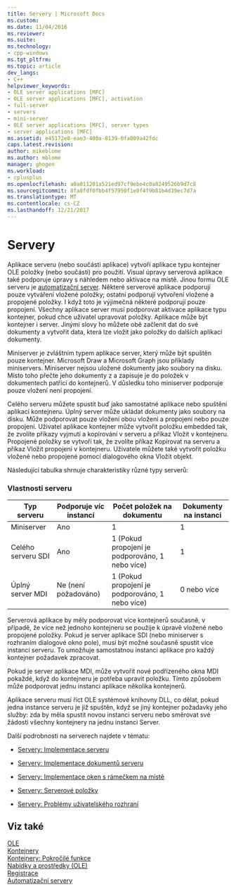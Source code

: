 ```yaml
---
title: Servery | Microsoft Docs
ms.custom: 
ms.date: 11/04/2016
ms.reviewer: 
ms.suite: 
ms.technology:
- cpp-windows
ms.tgt_pltfrm: 
ms.topic: article
dev_langs:
- C++
helpviewer_keywords:
- OLE server applications [MFC]
- OLE server applications [MFC], activation
- full-server
- servers
- mini-server
- OLE server applications [MFC], server types
- server applications [MFC]
ms.assetid: e45172e8-eae3-400a-8139-0fa009a42fdc
caps.latest.revision: 
author: mikeblome
ms.author: mblome
manager: ghogen
ms.workload:
- cplusplus
ms.openlocfilehash: a0a011201a521ed97cf9ebe4c0a8249526b9d7c8
ms.sourcegitcommit: 8fa8fdf0fbb4f57950f1e8f4f9b81b4d39ec7d7a
ms.translationtype: MT
ms.contentlocale: cs-CZ
ms.lasthandoff: 12/21/2017
---
```

# <a name="servers"></a>Servery
Aplikace serveru (nebo součásti aplikace) vytvoří aplikace typu kontejner OLE položky (nebo součásti) pro použití. Visual úpravy serverová aplikace také podporuje úpravy s náhledem nebo aktivace na místě. Jinou formu OLE serveru je [automatizační server](../mfc/automation-servers.md). Některé serverové aplikace podporují pouze vytváření vložené položky; ostatní podporují vytvoření vložené a propojené položky. I když toto je výjimečná některé podporují pouze propojení. Všechny aplikace server musí podporovat aktivace aplikace typu kontejner, pokud chce uživatel upravovat položky. Aplikace může být kontejner i server. Jinými slovy ho můžete obě začlenit dat do své dokumenty a vytvořit data, která lze vložit jako položky do dalších aplikací dokumenty.  
  
 Miniserver je zvláštním typem aplikace server, který může být spuštěn pouze kontejner. Microsoft Draw a Microsoft Graph jsou příklady miniservers. Miniserver nejsou uložené dokumenty jako soubory na disku. Místo toho přečte jeho dokumenty z a zapisuje je do položek v dokumentech patřící do kontejnerů. V důsledku toho miniserver podporuje pouze vložení není propojení.  
  
 Celého serveru můžete spustit buď jako samostatné aplikace nebo spuštění aplikací kontejneru. Úplný server může ukládat dokumenty jako soubory na disku. Může podporovat pouze vložení obou vložení a propojení nebo pouze propojení. Uživatel aplikace kontejner může vytvořit položku embedded tak, že zvolíte příkazy vyjmutí a kopírování v serveru a příkaz Vložit v kontejneru. Propojené položky se vytvoří tak, že zvolíte příkaz Kopírovat na serveru a příkaz Vložit propojení v kontejneru. Uživatele můžete také vytvořit položku vložené nebo propojené pomocí dialogového okna Vložit objekt.  
  
 Následující tabulka shrnuje charakteristiky různé typy serverů:  
  
### <a name="server-characteristics"></a>Vlastnosti serveru  
  
|Typ serveru|Podporuje víc instancí|Počet položek na dokumentu|Dokumenty na instanci|  
|--------------------|---------------------------------|------------------------|----------------------------|  
|Miniserver|Ano|1|1|  
|Celého serveru SDI|Ano|1 (Pokud propojení je podporováno, 1 nebo více)|1|  
|Úplný server MDI|Ne (není požadováno)|1 (Pokud propojení je podporováno, 1 nebo více)|0 nebo více|  
  
 Serverová aplikace by měly podporovat více kontejnerů současně, v případě, že více než jednoho kontejneru se použije k úpravě vložené nebo propojené položky. Pokud je server aplikace SDI (nebo miniserver s rozhraním dialogové okno pole), musí být možné současně spustit více instancí serveru. To umožňuje samostatnou instanci aplikace pro každý kontejner požadavek zpracovat.  
  
 Pokud je server aplikace MDI, může vytvořit nové podřízeného okna MDI pokaždé, když do kontejneru je potřeba upravit položku. Tímto způsobem může podporovat jednu instanci aplikace několika kontejnerů.  
  
 Aplikace serveru musí říct OLE systémové knihovny DLL, co dělat, pokud jedna instance serveru je již spuštěn, když se jiný kontejner požadavky jeho služby: zda by měla spustit novou instanci serveru nebo směrovat své žádosti všechny kontejnery na jednu instanci Server.  
  
 Další podrobnosti na serverech najdete v tématu:  
  
-   [Servery: Implementace serveru](../mfc/servers-implementing-a-server.md)  
  
-   [Servery: Implementace dokumentů serveru](../mfc/servers-implementing-server-documents.md)  
  
-   [Servery: Implementace oken s rámečkem na místě](../mfc/servers-implementing-in-place-frame-windows.md)  
  
-   [Servery: Serverové položky](../mfc/servers-server-items.md)  
  
-   [Servery: Problémy uživatelského rozhraní](../mfc/servers-user-interface-issues.md)  
  
## <a name="see-also"></a>Viz také  
 [OLE](../mfc/ole-in-mfc.md)   
 [Kontejnery](../mfc/containers.md)   
 [Kontejnery: Pokročilé funkce](../mfc/containers-advanced-features.md)   
 [Nabídky a prostředky (OLE)](../mfc/menus-and-resources-ole.md)   
 [Registrace](../mfc/registration.md)   
 [Automatizační servery](../mfc/automation-servers.md)

